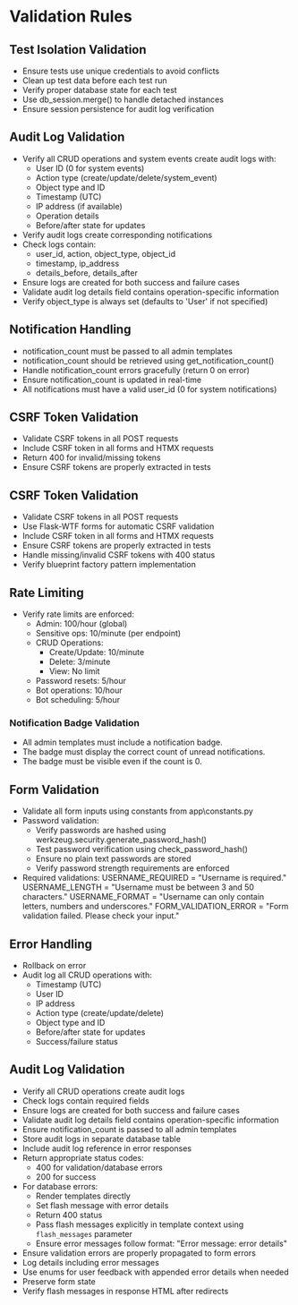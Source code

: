 # Validation Rules

## Test Isolation Validation
- Ensure tests use unique credentials to avoid conflicts
- Clean up test data before each test run
- Verify proper database state for each test
- Use db_session.merge() to handle detached instances
- Ensure session persistence for audit log verification

## Audit Log Validation
- Verify all CRUD operations and system events create audit logs with:
  - User ID (0 for system events)
  - Action type (create/update/delete/system_event)
  - Object type and ID
  - Timestamp (UTC)
  - IP address (if available)
  - Operation details
  - Before/after state for updates
- Verify audit logs create corresponding notifications
- Check logs contain:
  - user_id, action, object_type, object_id
  - timestamp, ip_address
  - details_before, details_after
- Ensure logs are created for both success and failure cases
- Validate audit log details field contains operation-specific information
- Verify object_type is always set (defaults to 'User' if not specified)

## Notification Handling
- notification_count must be passed to all admin templates
- notification_count should be retrieved using get_notification_count()
- Handle notification_count errors gracefully (return 0 on error)
- Ensure notification_count is updated in real-time
- All notifications must have a valid user_id (0 for system notifications)

## CSRF Token Validation
- Validate CSRF tokens in all POST requests
- Include CSRF token in all forms and HTMX requests
- Return 400 for invalid/missing tokens
- Ensure CSRF tokens are properly extracted in tests

## CSRF Token Validation
- Validate CSRF tokens in all POST requests
- Use Flask-WTF forms for automatic CSRF validation
- Include CSRF token in all forms and HTMX requests
- Ensure CSRF tokens are properly extracted in tests
- Handle missing/invalid CSRF tokens with 400 status
- Verify blueprint factory pattern implementation

## Rate Limiting
- Verify rate limits are enforced:
  - Admin: 100/hour (global)
  - Sensitive ops: 10/minute (per endpoint)
  - CRUD Operations:
    - Create/Update: 10/minute
    - Delete: 3/minute
    - View: No limit
  - Password resets: 5/hour
  - Bot operations: 10/hour
  - Bot scheduling: 5/hour

### Notification Badge Validation
- All admin templates must include a notification badge.
- The badge must display the correct count of unread notifications.
- The badge must be visible even if the count is 0.

## Form Validation
- Validate all form inputs using constants from app\constants.py
- Password validation:
  - Verify passwords are hashed using werkzeug.security.generate_password_hash()
  - Test password verification using check_password_hash()
  - Ensure no plain text passwords are stored
  - Verify password strength requirements are enforced
- Required validations:
    USERNAME_REQUIRED = "Username is required."
    USERNAME_LENGTH = "Username must be between 3 and 50 characters."
    USERNAME_FORMAT = "Username can only contain letters, numbers and underscores."
    FORM_VALIDATION_ERROR = "Form validation failed. Please check your input."

## Error Handling
- Rollback on error
- Audit log all CRUD operations with:
  - Timestamp (UTC)
  - User ID
  - IP address
  - Action type (create/update/delete)
  - Object type and ID
  - Before/after state for updates
  - Success/failure status

## Audit Log Validation
- Verify all CRUD operations create audit logs
- Check logs contain required fields
- Ensure logs are created for both success and failure cases
- Validate audit log details field contains operation-specific information
- Ensure notification_count is passed to all admin templates
- Store audit logs in separate database table
- Include audit log reference in error responses
- Return appropriate status codes:
  - 400 for validation/database errors
  - 200 for success
- For database errors:
  - Render templates directly
  - Set flash message with error details
  - Return 400 status
  - Pass flash messages explicitly in template context using `flash_messages` parameter
  - Ensure error messages follow format: "Error message: error details"
- Ensure validation errors are properly propagated to form errors
- Log details including error messages
- Use enums for user feedback with appended error details when needed
- Preserve form state
- Verify flash messages in response HTML after redirects

